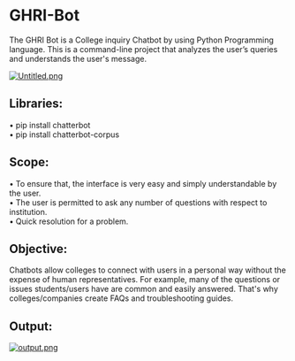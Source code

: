 # GHRI-Bot

The GHRI Bot is a College inquiry Chatbot by using Python Programming language. This is a command-line project that analyzes the user’s queries and understands the user's message.

[![Untitled.png](https://i.postimg.cc/RV39DLLq/Untitled.png)](https://postimg.cc/nCt6s75t)

## Libraries:
•	pip install chatterbot</br>
• pip install chatterbot-corpus

## Scope:

•	To ensure that, the interface is very easy and simply understandable by the user.</br>
•	The user is permitted to ask any number of questions with respect to institution.</br>
•	Quick resolution for a problem.

## Objective:

Chatbots allow colleges to connect with users in a personal way without the expense of human representatives. For example, many of the questions or issues students/users have are common and easily answered. That's why colleges/companies create FAQs and troubleshooting guides.

## Output:
[![output.png](https://i.postimg.cc/3RH5LHb8/output.png)](https://postimg.cc/t1DMT8jw)


